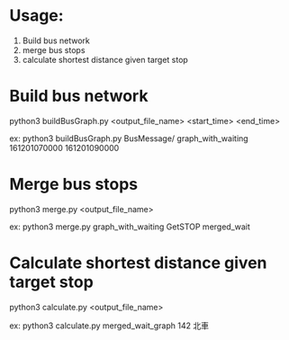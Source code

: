# Usage:
1. Build bus network 
2. merge bus stops
3. calculate shortest distance given target stop

# Build bus network
python3 buildBusGraph.py <Bus Dir> <output_file_name> <start_time> <end_time>

ex:
python3 buildBusGraph.py BusMessage/ graph_with_waiting 161201070000 161201090000

# Merge bus stops
python3 merge.py <graph generated by buildBusGraph.py> <bus stop location> <output_file_name>

ex:
python3 merge.py graph_with_waiting GetSTOP merged_wait

# Calculate shortest distance given target stop
python3 calculate.py <merged graph generated by merge.py> <target bus stop id> <output_file_name>

ex:
python3 calculate.py merged_wait_graph 142 北車
